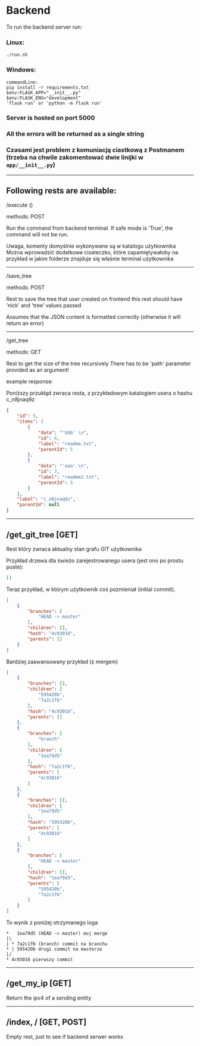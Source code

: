 # Backend

To run the backend server run:

### Linux:

```
./run.sh
```

### Windows:

```
commandLine:
pip install -r requirements.txt
$env:FLASK_APP="__init__.py"
$env:FLASK_ENV="development"
'flask run' or 'python -m flask run'
```

### Server is hosted on port 5000

### All the errors will be returned as a single string

### Czasami jest problem z komuniacją ciastkową z Postmanem (trzeba na chwile zakomentować dwie linijki w ```app/__init__.py```)
---

## Following rests are available:

/execute ()

methods: POST

Run the command from backend terminal.
If safe mode is 'True', the command will not be run.

Uwaga, komenty domyślnie wykonywane są w katalogu użytkownika
Można wprowadzić dodatkowe cisateczko, które zapamiętywałoby na przykład
w jakim folderze znajduje się właśnie terminal użytkownika

---

/save_tree

methods: POST

Rest to save the tree that user created on frontend
this rest should have 'nick' and 'tree' values passed

Assumes that the JSON content is formatted correctly
(otherwise it will return an error)

---

/get_tree

methods: GET

Rest to get the size of the tree recursively
There has to be 'path' parameter provided as an argument!

example response:

Poniższy przukłąd zwraca resta, z przykładowym katalogiem usera o hashu c_n8jnaq9z

```JSON
{
    "id": 5,
    "items": [
        {
            "data": "'bbb' \n",
            "id": 6,
            "label": "readme.txt",
            "parentId": 5
        },
        {
            "data": "'aaa' \n",
            "id": 7,
            "label": "readme2.txt",
            "parentId": 5
        }
    ],
    "label": "c_n8jnaq9z",
    "parentId": null
}
```

---
## /get_git_tree [GET]

Rest który zwraca aktualny stan grafu GIT użytkownika

Przykład drzewa dla świeżo zarejestrowanego usera (jest ono po prostu puste):
```JSON
[]
```

Teraz przykład, w którym użytkownik coś pozmieniał (initial commit).

```JSON
[
    {
        "branches": [
            "HEAD -> master"
        ],
        "children": [],
        "hash": "4c93016",
        "parents": []
    }
]
```

Bardziej zaawansowany przykład (z mergem)
```JSON
[
    {
        "branches": [],
        "children": [
            "595420b",
            "7a2c1f6"
        ],
        "hash": "4c93016",
        "parents": []
    },
    {
        "branches": [
            "branch"
        ],
        "children": [
            "1ea79d5"
        ],
        "hash": "7a2c1f6",
        "parents": [
            "4c93016"
        ]
    },
    {
        "branches": [],
        "children": [
            "1ea79d5"
        ],
        "hash": "595420b",
        "parents": [
            "4c93016"
        ]
    },
    {
        "branches": [
            "HEAD -> master"
        ],
        "children": [],
        "hash": "1ea79d5",
        "parents": [
            "595420b",
            "7a2c1f6"
        ]
    }
]
```

To wynik z poniżej otrzymanego loga
```
*   1ea79d5 (HEAD -> master) moj merge
|\  
| * 7a2c1f6 (branch) commit na branchu
* | 595420b drugi commit na masterze
|/  
* 4c93016 pierwszy commit

```
---

## /get_my_ip [GET]

Return the ipv4 of a sending entity

--- 

## /index, / [GET, POST]

Empty rest, just to see if backend serwer works